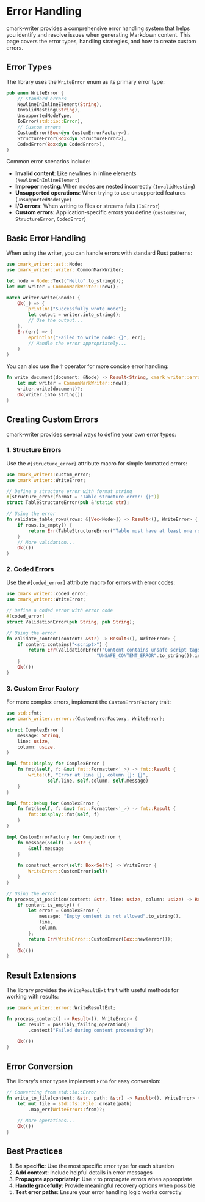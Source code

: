 # Error Handling

cmark-writer provides a comprehensive error handling system that helps you identify and resolve issues when generating Markdown content. This page covers the error types, handling strategies, and how to create custom errors.

## Error Types

The library uses the `WriteError` enum as its primary error type:

```rust
pub enum WriteError {
    // Standard errors
    NewlineInInlineElement(String),
    InvalidNesting(String),
    UnsupportedNodeType,
    IoError(std::io::Error),
    // Custom errors
    CustomError(Box<dyn CustomErrorFactory>),
    StructureError(Box<dyn StructureError>),
    CodedError(Box<dyn CodedError>),
}
```

Common error scenarios include:

- **Invalid content**: Like newlines in inline elements (`NewlineInInlineElement`)
- **Improper nesting**: When nodes are nested incorrectly (`InvalidNesting`)
- **Unsupported operations**: When trying to use unsupported features (`UnsupportedNodeType`)
- **I/O errors**: When writing to files or streams fails (`IoError`)
- **Custom errors**: Application-specific errors you define (`CustomError`, `StructureError`, `CodedError`)

## Basic Error Handling

When using the writer, you can handle errors with standard Rust patterns:

```rust
use cmark_writer::ast::Node;
use cmark_writer::writer::CommonMarkWriter;

let node = Node::Text("Hello".to_string());
let mut writer = CommonMarkWriter::new();

match writer.write(&node) {
    Ok(_) => {
        println!("Successfully wrote node");
        let output = writer.into_string();
        // Use the output...
    },
    Err(err) => {
        eprintln!("Failed to write node: {}", err);
        // Handle the error appropriately...
    }
}
```

You can also use the `?` operator for more concise error handling:

```rust
fn write_document(document: &Node) -> Result<String, cmark_writer::error::WriteError> {
    let mut writer = CommonMarkWriter::new();
    writer.write(document)?;
    Ok(writer.into_string())
}
```

## Creating Custom Errors

cmark-writer provides several ways to define your own error types:

### 1. Structure Errors

Use the `#[structure_error]` attribute macro for simple formatted errors:

```rust
use cmark_writer::custom_error;
use cmark_writer::WriteError;

// Define a structure error with format string
#[structure_error(format = "Table structure error: {}")]
struct TableStructureError(pub &'static str);

// Using the error
fn validate_table_rows(rows: &[Vec<Node>]) -> Result<(), WriteError> {
    if rows.is_empty() {
        return Err(TableStructureError("Table must have at least one row").into());
    }
    // More validation...
    Ok(())
}
```

### 2. Coded Errors

Use the `#[coded_error]` attribute macro for errors with error codes:

```rust
use cmark_writer::coded_error;
use cmark_writer::WriteError;

// Define a coded error with error code
#[coded_error]
struct ValidationError(pub String, pub String);

// Using the error
fn validate_content(content: &str) -> Result<(), WriteError> {
    if content.contains("<script>") {
        return Err(ValidationError("Content contains unsafe script tags".to_string(), 
                                 "UNSAFE_CONTENT_ERROR".to_string()).into());
    }
    Ok(())
}
```

### 3. Custom Error Factory

For more complex errors, implement the `CustomErrorFactory` trait:

```rust
use std::fmt;
use cmark_writer::error::{CustomErrorFactory, WriteError};

struct ComplexError {
    message: String,
    line: usize,
    column: usize,
}

impl fmt::Display for ComplexError {
    fn fmt(&self, f: &mut fmt::Formatter<'_>) -> fmt::Result {
        write!(f, "Error at line {}, column {}: {}", 
               self.line, self.column, self.message)
    }
}

impl fmt::Debug for ComplexError {
    fn fmt(&self, f: &mut fmt::Formatter<'_>) -> fmt::Result {
        fmt::Display::fmt(self, f)
    }
}

impl CustomErrorFactory for ComplexError {
    fn message(&self) -> &str {
        &self.message
    }
    
    fn construct_error(self: Box<Self>) -> WriteError {
        WriteError::CustomError(self)
    }
}

// Using the error
fn process_at_position(content: &str, line: usize, column: usize) -> Result<(), WriteError> {
    if content.is_empty() {
        let error = ComplexError {
            message: "Empty content is not allowed".to_string(),
            line,
            column,
        };
        return Err(WriteError::CustomError(Box::new(error)));
    }
    Ok(())
}
```

## Result Extensions

The library provides the `WriteResultExt` trait with useful methods for working with results:

```rust
use cmark_writer::error::WriteResultExt;

fn process_content() -> Result<(), WriteError> {
    let result = possibly_failing_operation()
        .context("Failed during content processing")?;
    
    Ok(())
}
```

## Error Conversion

The library's error types implement `From` for easy conversion:

```rust
// Converting from std::io::Error
fn write_to_file(content: &str, path: &str) -> Result<(), WriteError> {
    let mut file = std::fs::File::create(path)
        .map_err(WriteError::from)?;
    
    // More operations...
    Ok(())
}
```

## Best Practices

1. **Be specific**: Use the most specific error type for each situation
2. **Add context**: Include helpful details in error messages
3. **Propagate appropriately**: Use `?` to propagate errors when appropriate
4. **Handle gracefully**: Provide meaningful recovery options when possible
5. **Test error paths**: Ensure your error handling logic works correctly
